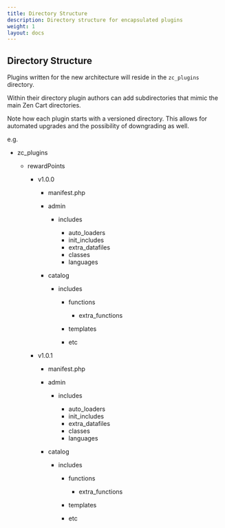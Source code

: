 ```yaml
---
title: Directory Structure
description: Directory structure for encapsulated plugins 
weight: 1 
layout: docs
---
```


## Directory Structure

Plugins written for the new architecture will reside in the `zc_plugins` directory.

Within their directory plugin authors can add subdirectories that mimic the main Zen Cart directories.

Note how each plugin starts with a versioned directory. 
This allows for automated upgrades and the possibility of downgrading as well.

e.g.

- zc_plugins

  - rewardPoints

    - v1.0.0
      - manifest.php

      - admin

        - includes

          - auto_loaders
          - init_includes
          - extra_datafiles
          - classes
          - languages

      - catalog

        - includes

          - functions

            - extra_functions

          - templates
          - etc

    - v1.0.1
      - manifest.php

      - admin

        - includes

          - auto_loaders
          - init_includes
          - extra_datafiles
          - classes
          - languages

      - catalog

        - includes

          - functions

            - extra_functions

          - templates
          - etc
